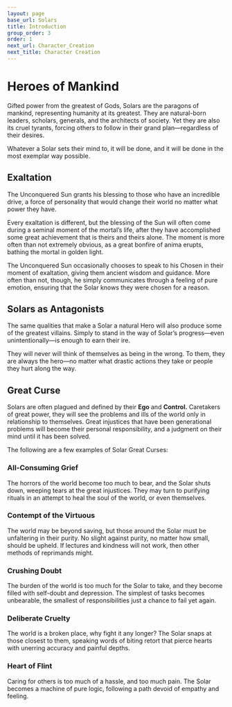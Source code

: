 ```yaml
---
layout: page
base_url: Solars
title: Introduction
group_order: 3
order: 1
next_url: Character_Creation
next_title: Character Creation
---
```


Heroes of Mankind
=================

Gifted power from the greatest of Gods, Solars are the paragons of
mankind, representing humanity at its greatest. They are natural-born
leaders, scholars, generals, and the architects of society. Yet they are
also its cruel tyrants, forcing others to follow in their grand
plan—regardless of their desires.

Whatever a Solar sets their mind to, it will be done, and it will be
done in the most exemplar way possible.

Exaltation
----------

The Unconquered Sun grants his blessing to those who have an incredible
drive, a force of personality that would change their world no matter
what power they have.

Every exaltation is different, but the blessing of the Sun will often
come during a seminal moment of the mortal’s life, after they have
accomplished some great achievement that is theirs and theirs alone. The
moment is more often than not extremely obvious, as a great bonfire of
anima erupts, bathing the mortal in golden light.

The Unconquered Sun occasionally chooses to speak to his Chosen in their
moment of exaltation, giving them ancient wisdom and guidance. More
often than not, though, he simply communicates through a feeling of pure
emotion, ensuring that the Solar knows they were chosen for a reason.

Solars as Antagonists
---------------------

The same qualities that make a Solar a natural Hero will also produce
some of the greatest villains. Simply to stand in the way of Solar’s
progress—even unintentionally—is enough to earn their ire.

They will never will think of themselves as being in the wrong. To them,
they are always the hero—no matter what drastic actions they take or
people they hurt along the way.

 Great Curse
-----------

Solars are often plagued and defined by their **Ego** and **Control.**
Caretakers of great power, they will see the problems and ills of the
world only in relationship to themselves. Great injustices that have
been generational problems will become their personal responsibility,
and a judgment on their mind until it has been solved.

The following are a few examples of Solar Great Curses:

### All-Consuming Grief

The horrors of the world become too much to bear, and the Solar shuts
down, weeping tears at the great injustices. They may turn to purifying
rituals in an attempt to heal the soul of the world, or even themselves.

### Contempt of the Virtuous

The world may be beyond saving, but those around the Solar must be
unfaltering in their purity. No slight against purity, no matter how
small, should be upheld. If lectures and kindness will not work, then
other methods of reprimands might.

### Crushing Doubt

The burden of the world is too much for the Solar to take, and they
become filled with self-doubt and depression. The simplest of tasks
becomes unbearable, the smallest of responsibilities just a chance to
fail yet again.

### Deliberate Cruelty

The world is a broken place, why fight it any longer? The Solar snaps at
those closest to them, speaking words of biting retort that pierce
hearts with unerring accuracy and painful depths.

### Heart of Flint

Caring for others is too much of a hassle, and too much pain. The Solar
becomes a machine of pure logic, following a path devoid of empathy and
feeling.
